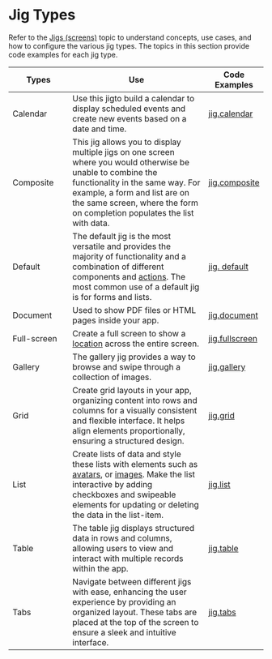 # Jig Types

Refer to the [Jigs (screens)](https://docs.jigx.com/building-apps-with-jigx/ui/jigs-_screens_) topic to understand concepts, use cases, and how to configure the various jig types. The topics in this section provide code examples for each jig type.

<table><thead><tr><th width="129.20703125">Types</th><th width="437.22265625">Use</th><th>Code Examples</th></tr></thead><tbody><tr><td>Calendar</td><td>Use this jigto build a calendar to display scheduled events and create new events based on a date and time.</td><td><a href="jig_calendar.md">jig.calendar</a></td></tr><tr><td>Composite</td><td>This jig allows you to display multiple jigs on one screen where you would otherwise be unable to combine the functionality in the same way. For example, a form and list are on the same screen, where the form on completion populates the list with data.</td><td><a href="jig_composite.md">jig.composite</a></td></tr><tr><td>Default</td><td>The default jig is the most versatile and provides the majority of functionality and a combination of different components and <a href="https://docs.jigx.com/building-apps-with-jigx/ui/actions">actions</a>. The most common use of a default jig is for forms and lists.</td><td><a href="jig_default.md">jig. default</a></td></tr><tr><td>Document</td><td>Used to show PDF files or HTML pages inside your app.</td><td><a href="jig_document.md">jig.document</a></td></tr><tr><td>Full-screen</td><td>Create a full screen to show a <a href="../Jig%20Types/broken-reference/">location</a> across the entire screen.</td><td><a href="jig_fullscreen.md">jig.fullscreen</a></td></tr><tr><td>Gallery</td><td>The gallery jig provides a way to browse and swipe through a collection of images.</td><td><a href="../../readme/jig-types/jig.gallery.md">jig.gallery</a></td></tr><tr><td>Grid</td><td>Create grid layouts in your app, organizing content into rows and columns for a visually consistent and flexible interface. It helps align elements proportionally, ensuring a structured design.</td><td><a href="jig_grid.md">jig.grid</a></td></tr><tr><td>List</td><td>Create lists of data and style these lists with elements such as <a href="../Jig%20Types/broken-reference/">avatars</a>, or <a href="../Jig%20Types/broken-reference/">images</a>. Make the list interactive by adding checkboxes and swipeable elements for updating or deleting the data in the list-item.</td><td><a href="jig_list.md">jig.list</a></td></tr><tr><td>Table</td><td>The table jig displays structured data in rows and columns, allowing users to view and interact with multiple records within the app.</td><td><a href="jig_table.md">jig.table</a></td></tr><tr><td>Tabs</td><td>Navigate between different jigs with ease, enhancing the user experience by providing an organized layout. These tabs are placed at the top of the screen to ensure a sleek and intuitive interface.</td><td><a href="jig_tabs.md">jig.tabs</a></td></tr></tbody></table>
